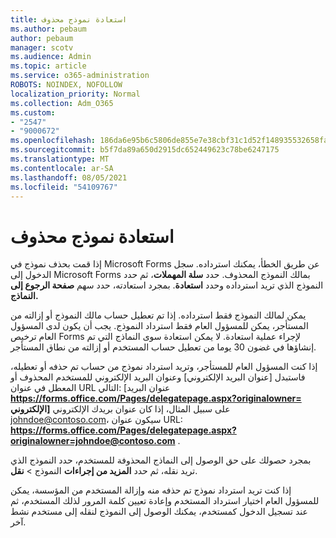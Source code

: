 ```yaml
---
title: استعادة نموذج محذوف
ms.author: pebaum
author: pebaum
manager: scotv
ms.audience: Admin
ms.topic: article
ms.service: o365-administration
ROBOTS: NOINDEX, NOFOLLOW
localization_priority: Normal
ms.collection: Adm_O365
ms.custom:
- "2547"
- "9000672"
ms.openlocfilehash: 186da6e95b6c5806de855e7e38cbf31c1d52f148935532658fae0cc3fe111f35
ms.sourcegitcommit: b5f7da89a650d2915dc652449623c78be6247175
ms.translationtype: MT
ms.contentlocale: ar-SA
ms.lasthandoff: 08/05/2021
ms.locfileid: "54109767"
---
```

# <a name="restore-a-deleted-form"></a>استعادة نموذج محذوف

إذا قمت بحذف نموذج في Microsoft Forms عن طريق الخطأ، يمكنك استرداده. سجل الدخول إلى Microsoft Forms بمالك النموذج المحذوف. حدد **سلة المهملات**، ثم حدد النموذج الذي تريد استرداده وحدد **استعادة**. بمجرد استعادته، حدد سهم **صفحة الرجوع إلى النماذج.**

يمكن لمالك النموذج فقط استرداده. إذا تم تعطيل حساب مالك النموذج أو إزالته من المستأجر، يمكن للمسؤول العام فقط استرداد النموذج. يجب أن يكون لدى المسؤول العام ترخيص Forms لإجراء عملية استعادة. لا يمكن استعادة سوى النماذج التي تم إنشاؤها في غضون 30 يوما من تعطيل حساب المستخدم أو إزالته من نطاق المستأجر.

إذا كنت المسؤول العام للمستأجر، وتريد استرداد نموذج من حساب تم حذفه أو تعطيله، فاستبدل [عنوان البريد الإلكتروني] وعنوان البريد الإلكتروني للمستخدم المحذوف أو المعطل في عنوان URL التالي: [عنوان البريد **https://forms.office.com/Pages/delegatepage.aspx?originalowner= الإلكتروني]** على سبيل المثال، إذا كان عنوان بريدك الإلكتروني johndoe@contoso.com، سيكون عنوان URL: **https://forms.office.com/Pages/delegatepage.aspx?originalowner=johndoe@contoso.com** . 

بمجرد حصولك على حق الوصول إلى النماذج المحذوفة للمستخدم، حدد النموذج الذي تريد نقله، ثم حدد **المزيد من إجراءات** النموذج  >  **نقل**.

إذا كنت تريد استرداد نموذج تم حذفه منه وإزالة المستخدم من المؤسسة، يمكن للمسؤول العام اختيار استرداد المستخدم وإعادة تعيين كلمة المرور لذلك المستخدم، ثم عند تسجيل الدخول كمستخدم، يمكنك الوصول إلى النموذج لنقله إلى مستخدم نشط آخر. 